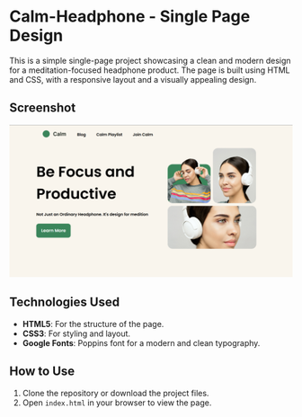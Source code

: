 # Calm-Headphone - Single Page Design

This is a simple single-page project showcasing a clean and modern design for a meditation-focused headphone product. The page is built using HTML and CSS, with a responsive layout and a visually appealing design.


## Screenshot

![Project Screenshot](output/Screenshot.png)

## Technologies Used

- **HTML5**: For the structure of the page.
- **CSS3**: For styling and layout.
- **Google Fonts**: Poppins font for a modern and clean typography.

## How to Use

1. Clone the repository or download the project files.
2. Open `index.html` in your browser to view the page.
